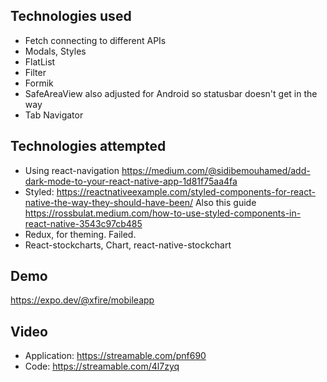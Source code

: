 ## Technologies used

- Fetch connecting to different APIs
- Modals, Styles
- FlatList
- Filter
- Formik
- SafeAreaView also adjusted for Android so statusbar doesn't get in the way
- Tab Navigator

## Technologies attempted

- Using react-navigation https://medium.com/@sidibemouhamed/add-dark-mode-to-your-react-native-app-1d81f75aa4fa
- Styled: https://reactnativeexample.com/styled-components-for-react-native-the-way-they-should-have-been/
  Also this guide https://rossbulat.medium.com/how-to-use-styled-components-in-react-native-3543c97cb485
- Redux, for theming. Failed.
- React-stockcharts, Chart, react-native-stockchart

## Demo

https://expo.dev/@xfire/mobileapp

## Video

- Application: https://streamable.com/pnf690
- Code: https://streamable.com/4l7zyq
